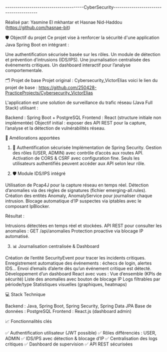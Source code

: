 ---------------------------------------CyberSecurity----------------------------------------

  Réalisé par:
             Yasmine El mkhantar  et  Hasnae Nid-Haddou (https://github.com/hasnae-bit)


🛡️ Objectif du projet
Ce projet vise à renforcer la sécurité d'une application Java Spring Boot en intégrant :

Une authentification sécurisée basée sur les rôles.
Un module de détection et prévention d’intrusions (IDS/IPS).
Une journalisation centralisée des événements critiques.
Un dashboard interactif pour l’analyse comportementale.

🗂️ Projet de base
Projet original : Cybersecurity_VictorElias
voici le lien du projet de base : https://github.com/250428-PracticeProjects/Cybersecurity_VictorElias

L'application est une solution de surveillance du trafic réseau (Java Full Stack) utilisant :

Backend : Spring Boot + PostgreSQL
Frontend : React (structure initiale non implémentée)
Objectif initial : exposer des API REST pour la capture, l’analyse et la détection de vulnérabilités réseau.

🔧 Améliorations apportées

1. 🔐 Authentification sécurisée
Implémentation de Spring Security.
Gestion des rôles (USER, ADMIN) avec contrôle d’accès aux routes API.
Activation de CORS & CSRF avec configuration fine.
Seuls les utilisateurs authentifiés peuvent accéder aux API selon leur rôle.

2. 🛡️ Module IDS/IPS intégré

Utilisation de Pcap4J pour la capture réseau en temps réel.
Détection d’anomalies via des règles de signatures (fichier emerging-all.rules).
Création des entités Anomaly, AnomalyService pour journaliser chaque intrusion.
Blocage automatique d’IP suspectes via iptables avec le composant IpBlocker.

Résultat :

Intrusions détectées en temps réel et stockées.
API REST pour consulter les anomalies : GET /api/anomalies
Protection proactive via blocage IP automatisé.

3. 📊 Journalisation centralisée & Dashboard

Création de l’entité SecurityEvent pour tracer les incidents critiques.
Enregistrement automatique des événements : échecs de login, alertes IDS...
Envoi d’emails d’alerte dès qu’un événement critique est détecté.
Développement d’un dashboard React avec vues :
Vue d’ensemble (KPIs de sécurité)
Liste des anomalies avec bouton de blocage IP
Logs filtrables par période/type
Statistiques visuelles (graphiques, heatmaps)

💻 Stack Technique

Backend : Java, Spring Boot, Spring Security, Spring Data JPA
Base de données : PostgreSQL
Frontend : React.js (dashboard admin)

📈 Fonctionnalités clés

✅ Authentification utilisateur (JWT possible)
✅ Rôles différenciés : USER, ADMIN
✅ IDS/IPS avec détection & blocage d’IP
✅ Centralisation des logs critiques
✅ Dashboard de supervision
✅ API REST sécurisées


